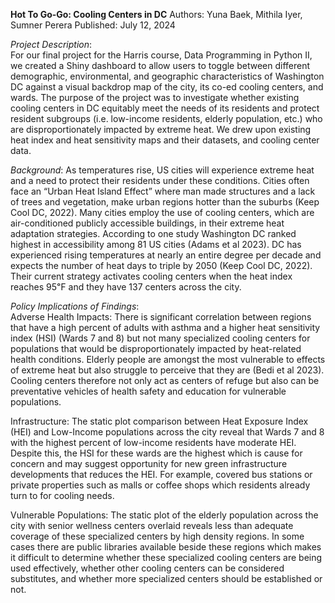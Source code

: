 **Hot To Go-Go: Cooling Centers in DC** 
Authors: Yuna Baek, Mithila Iyer, Sumner Perera
Published: July 12, 2024 

*Project Description*:  
For our final project for the Harris course, Data Programming in Python II, we created a Shiny dashboard to allow 
users to toggle between different demographic, environmental, and geographic characteristics of Washington DC against 
a visual backdrop map of the city, its co-ed cooling centers, and wards. The purpose of the project was to investigate 
whether existing cooling centers in DC equitably meet the needs of its residents and protect resident subgroups (i.e. 
low-income residents, elderly population, etc.) who are disproportionately impacted by extreme heat. 
We drew upon existing heat index and heat sensitivity maps and their datasets, and cooling center data. 

*Background*: 
As temperatures rise, US cities will experience extreme heat and a need to protect their residents under
these conditions. Cities often face an “Urban Heat Island Effect” where man made structures and a lack
of trees and vegetation, make urban regions hotter than the suburbs (Keep Cool DC, 2022). Many cities
employ the use of cooling centers, which are air-conditioned publicly accessible buildings, in their
extreme heat adaptation strategies. According to one study Washington DC ranked highest in
accessibility among 81 US cities (Adams et al 2023). DC has experienced rising temperatures at nearly
an entire degree per decade and expects the number of heat days to triple by 2050 (Keep Cool DC,
2022). Their current strategy activates cooling centers when the heat index reaches 95℉ and they have
137 centers across the city.

*Policy Implications of Findings*:  
Adverse Health Impacts: There is significant correlation between regions that have a high percent of
adults with asthma and a higher heat sensitivity index (HSI) (Wards 7 and 8) but not many specialized cooling centers for
populations that would be disproportionately impacted by heat-related health conditions. Elderly people
are amongst the most vulnerable to effects of extreme heat but also struggle to perceive that they are
(Bedi et al 2023). Cooling centers therefore not only act as centers of refuge but also can be
preventative vehicles of health safety and education for vulnerable populations.

Infrastructure: The static plot comparison between Heat Exposure Index (HEI) and Low-Income populations across the city
reveal that Wards 7 and 8 with the highest percent of low-income residents have moderate HEI. Despite
this, the HSI for these wards are the highest which is cause for concern and may suggest opportunity
for new green infrastructure developments that reduces the HEI. For example, covered bus stations or
private properties such as malls or coffee shops which residents already turn to for cooling needs.

Vulnerable Populations: The static plot of the elderly population across the city with senior wellness
centers overlaid reveals less than adequate coverage of these specialized centers by high density
regions. In some cases there are public libraries available beside these regions which makes it difficult
to determine whether these specialized cooling centers are being used effectively, whether other
cooling centers can be considered substitutes, and whether more specialized centers should be
established or not.


